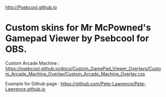 http://Psebcool.github.io

# Custom skins for Mr McPowned's Gamepad Viewer by Psebcool for OBS.

Custom Arcade Machine : https://psebcool.github.io/docs/Custom_GamePad_Viewer_Overlays/Custom_Arcade_Machine_Overlay/Custom_Arcade_Machine_Overlay.css

Example for Github page : https://github.com/Pete-Lawrence/Pete-Lawrence.github.io

